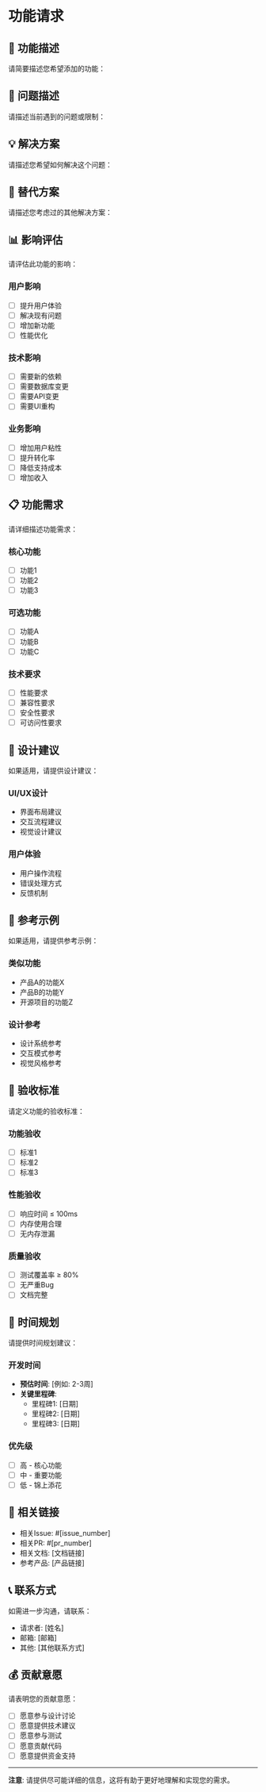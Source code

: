 # 功能请求

## 🚀 功能描述

请简要描述您希望添加的功能：

## 🎯 问题描述

请描述当前遇到的问题或限制：

## 💡 解决方案

请描述您希望如何解决这个问题：

## 🔄 替代方案

请描述您考虑过的其他解决方案：

## 📊 影响评估

请评估此功能的影响：

### 用户影响
- [ ] 提升用户体验
- [ ] 解决现有问题
- [ ] 增加新功能
- [ ] 性能优化

### 技术影响
- [ ] 需要新的依赖
- [ ] 需要数据库变更
- [ ] 需要API变更
- [ ] 需要UI重构

### 业务影响
- [ ] 增加用户粘性
- [ ] 提升转化率
- [ ] 降低支持成本
- [ ] 增加收入

## 📋 功能需求

请详细描述功能需求：

### 核心功能
- [ ] 功能1
- [ ] 功能2
- [ ] 功能3

### 可选功能
- [ ] 功能A
- [ ] 功能B
- [ ] 功能C

### 技术要求
- [ ] 性能要求
- [ ] 兼容性要求
- [ ] 安全性要求
- [ ] 可访问性要求

## 🎨 设计建议

如果适用，请提供设计建议：

### UI/UX设计
- 界面布局建议
- 交互流程建议
- 视觉设计建议

### 用户体验
- 用户操作流程
- 错误处理方式
- 反馈机制

## 📸 参考示例

如果适用，请提供参考示例：

### 类似功能
- 产品A的功能X
- 产品B的功能Y
- 开源项目的功能Z

### 设计参考
- 设计系统参考
- 交互模式参考
- 视觉风格参考

## 🧪 验收标准

请定义功能的验收标准：

### 功能验收
- [ ] 标准1
- [ ] 标准2
- [ ] 标准3

### 性能验收
- [ ] 响应时间 ≤ 100ms
- [ ] 内存使用合理
- [ ] 无内存泄漏

### 质量验收
- [ ] 测试覆盖率 ≥ 80%
- [ ] 无严重Bug
- [ ] 文档完整

## 📅 时间规划

请提供时间规划建议：

### 开发时间
- **预估时间**: [例如: 2-3周]
- **关键里程碑**: 
  - 里程碑1: [日期]
  - 里程碑2: [日期]
  - 里程碑3: [日期]

### 优先级
- [ ] 高 - 核心功能
- [ ] 中 - 重要功能
- [ ] 低 - 锦上添花

## 🔗 相关链接

- 相关Issue: #[issue_number]
- 相关PR: #[pr_number]
- 相关文档: [文档链接]
- 参考产品: [产品链接]

## 📞 联系方式

如需进一步沟通，请联系：
- 请求者: [姓名]
- 邮箱: [邮箱]
- 其他: [其他联系方式]

## 💰 贡献意愿

请表明您的贡献意愿：

- [ ] 愿意参与设计讨论
- [ ] 愿意提供技术建议
- [ ] 愿意参与测试
- [ ] 愿意贡献代码
- [ ] 愿意提供资金支持

---

**注意**: 请提供尽可能详细的信息，这将有助于更好地理解和实现您的需求。 